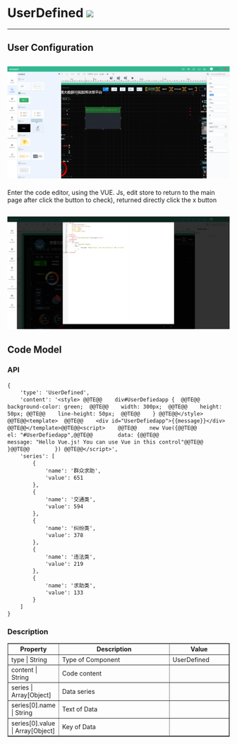 # UserDefined ![](/assets/UserDefined.png)

---



## User Configuration

## ![](/assets/controls/UserDefined01.png)

Enter the code editor, using the VUE. Js, edit store to return to the main page after click the button to check), returned directly click the x button

## ![](/assets/controls/UserDefined02.png)

## Code Model



### API

```
{
    'type': 'UserDefined',
    'content': '<style> @@TE@@    div#UserDefiedapp {  @@TE@@    background-color: green;  @@TE@@    width: 300px;  @@TE@@    height: 50px; @@TE@@    line-height: 50px;  @@TE@@    } @@TE@@</style> @@TE@@<template>  @@TE@@    <div id="UserDefiedapp">{{message}}</div> @@TE@@</template>@@TE@@<script>    @@TE@@    new Vue({@@TE@@        el: "#UserDefiedapp",@@TE@@        data: {@@TE@@                message: "Hello Vue.js! You can use Vue in this control"@@TE@@            }@@TE@@        }) @@TE@@</script>',
    'series': [
        {
            'name': '群众求助',
            'value': 651
        },
        {
            'name': '交通类',
            'value': 594
        },
        {
            'name': '纠纷类',
            'value': 378
        },
        {
            'name': '违法类',
            'value': 219
        },
        {
            'name': '求助类',
            'value': 133
        }
    ]
}
```

### Description

<table border="1">
<tr>
	<th width="15%"> Property </th>
    <th width="50%"> Description </th>
   <th> Value </th>
</tr>
<tr>
	<td>type | String</td>
	<td>Type of Component</td>
	<td>UserDefined</td>
</tr>
<tr>
	<td>content | String</td>
	<td>Code content</td>
	<td></td>
</tr>
<tr>
	<td>series | Array[Object]</td>
	<td>Data series</td>
	<td></td>
</tr>
<tr>
	<td>series[0].name | String</td>
	<td>Text of Data</td>
	<td></td>
</tr>
<tr>
	<td>series[0].value | Array[Object]</td>
	<td>Key of Data</td>
	<td></td>
</tr>
</table>



